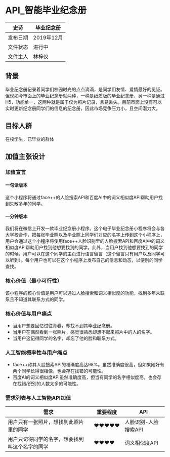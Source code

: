 # API_智能毕业纪念册
| 史诗      | 毕业纪念册 |
| ------------ | ------------- |
| 发布日期     | 2019年12月    |
| 文件状态     | 进行中        |
| 文件主人     | 林梓仪        |

## 背景
毕业纪念册记录着同学们校园时光的点点滴滴，是同学们友情、爱情最好的见证。但现如今市面上的毕业纪念册就两种，一种是纸质版的毕业纪念册，另一种是通过H5，功能单一，这两种就是属于仅为照片记录，且易丢失。目前市面上没有可以实时更新纪念册同学们的信息的纪念册，因此市场竞争压力小，且空间潜力大。

## 目标人群
在校学生，已毕业的群体

## 加值主张设计
### 加值宣言
#### 一句话版本
这个小程序将通过face++的人脸搜索API和百度AI中的词义相似度API帮助用户找到失散多年的同学。

#### 一分钟版本
我们将在微信上开发一款毕业纪念册小程序。这个电子毕业纪念册小程序将会与各大学校合作，把每张毕业照以及毕业照上同学们对应的名字上传到这个小程序上，用户会通过这个小程序将使用face++人脸识别里的人脸搜索API和百度AI中的词义相似度API帮助用户找到他想要找到的同学。此外，当用户找到他想要找到的同学的时候，用户可以在这个同学的主页进行语言留言（这个留言只有用户以及同学可以听到）。每个用户也可以在这个小程序上发布自己的信息和动态，以便别的同学查找。
### 核心价值（最小可行性）
该小程序的核心价值是用户可以通过人脸搜索和词义相似度的功能，找到多年未联系且不知道其联系方式的同学。

### 核心价值与用户痛点
- 当用户想要回忆过往青春，却找不到其毕业纪念册。
- 当用户在偶然看到一张照片，感觉很熟悉却想不起来照片中的人的名字。
- 当用户这记得同学的名字，却忘了他的脸和联系方式。

### 人工智能概率性与用户痛点
- face++称其人脸搜索API的准确度高达98%。虽然准确度很高，但如果刚好有两个同学长得很相像，也会存在找错的可能性。
- 百度AI的词义相似度API虽然准确度高，但当有同学的名字相似度高，也会存在找错/识别的人数太多的可能性。

### 需求列表与人工智能API加值


| 需求                     | 重要程度 | API               |
| ------------------------ | -------- | ----------------- |
| 用户只有一张照片，想找到此照片里的同学| ♥♥♥♥♥   | 人脸识别-人脸搜索API |
| 用户只记得同学的名字，想要找到叫这个名字的同学 | ♥♥♥♥   | 词义相似度API  |
